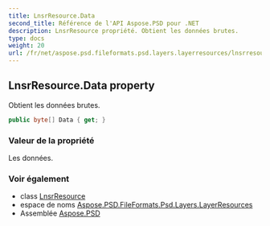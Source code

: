 ```yaml
---
title: LnsrResource.Data
second_title: Référence de l'API Aspose.PSD pour .NET
description: LnsrResource propriété. Obtient les données brutes.
type: docs
weight: 20
url: /fr/net/aspose.psd.fileformats.psd.layers.layerresources/lnsrresource/data/
---
```

## LnsrResource.Data property

Obtient les données brutes.

```csharp
public byte[] Data { get; }
```

### Valeur de la propriété

Les données.

### Voir également

* class [LnsrResource](../)
* espace de noms [Aspose.PSD.FileFormats.Psd.Layers.LayerResources](../../lnsrresource/)
* Assemblée [Aspose.PSD](../../../)


